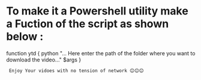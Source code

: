 # To make it a Powershell utility make a Fuction of the script as shown below : 
function ytd { 
    python "... Here enter the path of the folder where you want to download the video..."
     $args }

     Enjoy Your vidoes with no tension of network 😊😊😊
